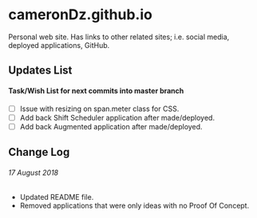 # cameronDz.github.io
Personal web site. Has links to other related sites; i.e. social media, deployed applications, GitHub.

## Updates List

#### Task/Wish List for next commits into master branch 

- [ ] Issue with resizing on span.meter class for CSS.
- [ ] Add back Shift Scheduler application after made/deployed.
- [ ] Add back Augmented application after made/deployed.

## Change Log

###### 17 August 2018
 - Updated README file.
 - Removed applications that were only ideas with no Proof Of Concept.